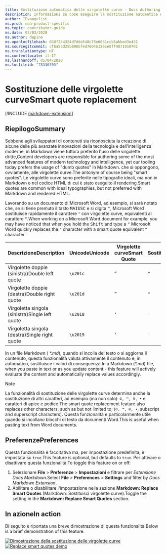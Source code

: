 ```yaml
---
title: Sostituzione automatica delle virgolette curve - Docs Authoring Pack
description: Informazioni su come eseguire la sostituzione automatica delle virgolette curve con Docs Authoring Pack, estensione di Visual Studio Code.
author: IEvangelist
ms.prod: non-product-specific
ms.topic: contributor-guide
ms.date: 03/03/2020
ms.author: dapine
ms.openlocfilehash: 048f244324d7dde540c78e6631ccb5abbed3e431
ms.sourcegitcommit: cfba5ad25b898bfed76046126ce8ff4871910701
ms.translationtype: HT
ms.contentlocale: it-IT
ms.lasthandoff: 05/04/2020
ms.locfileid: "78336705"
---
```

# <a name="smart-quote-replacement"></a><span data-ttu-id="5af86-103">Sostituzione delle virgolette curve</span><span class="sxs-lookup"><span data-stu-id="5af86-103">Smart quote replacement</span></span>

[!INCLUDE [markdown-extension](includes/markdown-extension.md)]

## <a name="summary"></a><span data-ttu-id="5af86-104">Riepilogo</span><span class="sxs-lookup"><span data-stu-id="5af86-104">Summary</span></span>

<span data-ttu-id="5af86-105">Sebbene agli sviluppatori di contenuti sia riconosciuta la creazione di alcune delle più avanzate innovazioni della tecnologia e dell'intelligenza moderne, in Markdown viene tuttora preferito l'uso delle virgolette dritte,</span><span class="sxs-lookup"><span data-stu-id="5af86-105">Content developers are responsible for authoring some of the most advanced features of modern technology and intelligence, yet our tooling today prefers the usage of "dumb quotes" in Markdown.</span></span> <span data-ttu-id="5af86-106">che si oppongono, ovviamente, alle virgolette curve.</span><span class="sxs-lookup"><span data-stu-id="5af86-106">The antonym of course being "smart quotes".</span></span> <span data-ttu-id="5af86-107">Le virgolette curve sono preferite nelle tipografie ideali, ma non in Markdown o nel codice HTML di cui è stato eseguito il rendering.</span><span class="sxs-lookup"><span data-stu-id="5af86-107">Smart quotes are common with ideal typographies, but not preferred with Markdown and rendered HTML.</span></span>

<span data-ttu-id="5af86-108">Lavorando su un documento di Microsoft Word, ad esempio, si sarà notato che, se si tiene premuto il tasto <kbd>MAIUSC</kbd> e si digita <kbd>"</kbd>, Microsoft Word sostituisce rapidamente il carattere `"` con virgolette curve, equivalenti al carattere `“`.</span><span class="sxs-lookup"><span data-stu-id="5af86-108">When working on a Microsoft Word document for example, you may have noticed that when you hold the <kbd>Shift</kbd> and type a <kbd>"</kbd> Microsoft Word quickly replaces the `"` character with a smart quote equivalent `“` character.</span></span>

| <span data-ttu-id="5af86-109">Descrizione</span><span class="sxs-lookup"><span data-stu-id="5af86-109">Description</span></span>        | <span data-ttu-id="5af86-110">Unicode</span><span class="sxs-lookup"><span data-stu-id="5af86-110">Unicode</span></span>  | <span data-ttu-id="5af86-111">Virgolette curve</span><span class="sxs-lookup"><span data-stu-id="5af86-111">Smart Quote</span></span> | <span data-ttu-id="5af86-112">Sostituzione</span><span class="sxs-lookup"><span data-stu-id="5af86-112">Replacement</span></span> |
|--------------------|----------|-------------|-------------|
| <span data-ttu-id="5af86-113">Virgolette doppie (sinistra)</span><span class="sxs-lookup"><span data-stu-id="5af86-113">Double left quote</span></span>  | `\u201c` | `“`         | `"`         |
| <span data-ttu-id="5af86-114">Virgolette doppie (destra)</span><span class="sxs-lookup"><span data-stu-id="5af86-114">Double right quote</span></span> | `\u201d` | `”`         | `"`         |
| <span data-ttu-id="5af86-115">Virgoletta singola (sinistra)</span><span class="sxs-lookup"><span data-stu-id="5af86-115">Single left quote</span></span>  | `\u2018` | `‘`         | `'`         |
| <span data-ttu-id="5af86-116">Virgoletta singola (destra)</span><span class="sxs-lookup"><span data-stu-id="5af86-116">Single right quote</span></span> | `\u2019` | `’`         | `'`         |

<span data-ttu-id="5af86-117">In un file Markdown ( *\*.md*), quando si incolla del testo o si aggiorna il contenuto, questa funzionalità valuta attivamente il contenuto e, in automatico, sostituisce i valori di conseguenza.</span><span class="sxs-lookup"><span data-stu-id="5af86-117">In a Markdown (*\*.md*) file, when you paste in text or as you update content - this feature will actively evaluate the content and automatically replace values accordingly.</span></span>

> [!NOTE]
> <span data-ttu-id="5af86-118">La funzionalità di sostituzione delle virgolette curve determina anche la sostituzione di altri caratteri, ad esempio (ma non solo): `©, ™, ®, •` e caratteri di apice e pedice.</span><span class="sxs-lookup"><span data-stu-id="5af86-118">The smart quote replacement feature also replaces other characters, such as but not limited to; (`©, ™, ®, •`, subscript and superscript characters).</span></span> <span data-ttu-id="5af86-119">Questa funzionalità è particolarmente utile quando si incollano blocchi di testo da documenti Word.</span><span class="sxs-lookup"><span data-stu-id="5af86-119">This is useful when pasting text from Word documents.</span></span>

## <a name="preferences"></a><span data-ttu-id="5af86-120">Preferenze</span><span class="sxs-lookup"><span data-stu-id="5af86-120">Preferences</span></span>

<span data-ttu-id="5af86-121">Questa funzionalità è facoltativa ma, per impostazione predefinita, è impostata su `true`.</span><span class="sxs-lookup"><span data-stu-id="5af86-121">This feature is optional, but defaults to `true`.</span></span> <span data-ttu-id="5af86-122">Per attivare o disattivare questa funzionalità:</span><span class="sxs-lookup"><span data-stu-id="5af86-122">To toggle this feature on or off:</span></span>

1. <span data-ttu-id="5af86-123">Selezionare **File** > **Preferenze** > **Impostazioni** e filtrare per *Estensione Docs Markdown*.</span><span class="sxs-lookup"><span data-stu-id="5af86-123">Select **File** > **Preferences** > **Settings** and filter by *Docs Markdown Extension*.</span></span>
1. <span data-ttu-id="5af86-124">Abilitare o disabilitare l'impostazione nella sezione **Markdown: Replace Smart Quotes** (Markdown: Sostituisci virgolette curve).</span><span class="sxs-lookup"><span data-stu-id="5af86-124">Toggle the setting in the **Markdown: Replace Smart Quotes** section.</span></span>

## <a name="in-action"></a><span data-ttu-id="5af86-125">In azione</span><span class="sxs-lookup"><span data-stu-id="5af86-125">In action</span></span>

<span data-ttu-id="5af86-126">Di seguito è riportata una breve dimostrazione di questa funzionalità.</span><span class="sxs-lookup"><span data-stu-id="5af86-126">Below is a brief demonstration of this feature.</span></span>

<span data-ttu-id="5af86-127">[![Dimostrazione della sostituzione delle virgolette curve](media/replace-smart-quotes.gif)](media/replace-smart-quotes.gif#lightbox)</span><span class="sxs-lookup"><span data-stu-id="5af86-127">[![Replace smart quotes demo](media/replace-smart-quotes.gif)](media/replace-smart-quotes.gif#lightbox)</span></span>
